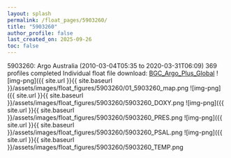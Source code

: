 ```yaml
---
layout: splash
permalink: /float_pages/5903260/
title: "5903260"
author_profile: false
last_created_on: 2025-09-26
toc: false
---
```

 
5903260: Argo Australia (2010-03-04T05:35 to 2020-03-31T06:09)
369 profiles completed
Individual float file download: [BGC_Argo_Plus_Global](https://ftp.soest.hawaii.edu/bgc_argo_plus/Individual_Floats/outliers_removed/5903260_Sprof_processed.nc)
![img-png]({{ site.url }}{{ site.baseurl }}/assets/images/float_figures/5903260/01_5903260_map.png
![img-png]({{ site.url }}{{ site.baseurl }}/assets/images/float_figures/5903260/5903260_DOXY.png
![img-png]({{ site.url }}{{ site.baseurl }}/assets/images/float_figures/5903260/5903260_PRES.png
![img-png]({{ site.url }}{{ site.baseurl }}/assets/images/float_figures/5903260/5903260_PSAL.png
![img-png]({{ site.url }}{{ site.baseurl }}/assets/images/float_figures/5903260/5903260_TEMP.png

